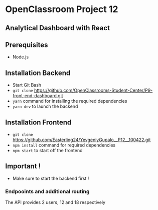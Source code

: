 # OpenClassroom Project 12

## Analytical Dashboard with React

## Prerequisites
* Node.js

## Installation Backend

* Start Git Bash
* `git clone` https://github.com/OpenClassrooms-Student-Center/P9-front-end-dashboard.git
* `yarn` command for installing the required dependencies
* `yarn dev` to launch the backend 

## Installation Frontend 
* `git clone` https://github.com/Easterling24/YevgeniyGupalo__P12__100422.git
* `npm install` command for required dependencies
* `npm start` to start off the frontend

## Important !
* Make sure to start the backend first !

### Endpooints and additional routing 

The API provides 2 users, 12 and 18 respectively 
